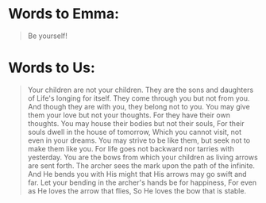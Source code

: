 # Words to Emma:

>Be yourself!



# Words to Us:

>Your children are not your children.
They are the sons and daughters of Life's longing for itself.
They come through you but not from you.
And though they are with you, they belong not to you.
You may give them your love but not your thoughts.
For they have their own thoughts.
You may house their bodies but not their souls,
For their souls dwell in the house of tomorrow,
Which you cannot visit, not even in your dreams.
You may strive to be like them, but seek not to make them like you.
For life goes not backward nor tarries with yesterday.
You are the bows from which your children as living arrows are sent forth.
The archer sees the mark upon the path of the infinite.
And He bends you with His might that His arrows may go swift and far.
Let your bending in the archer's hands be for happiness,
For even as He loves the arrow that flies,
So He loves the bow that is stable.
